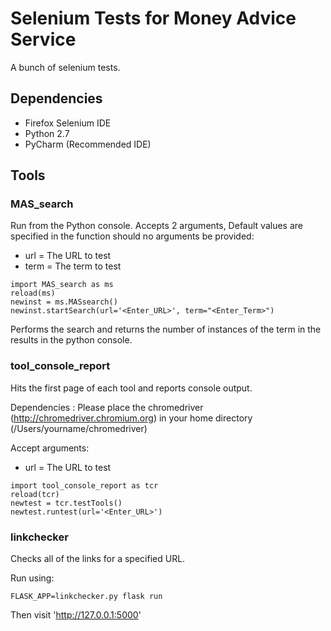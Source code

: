 # Selenium Tests for Money Advice Service

A bunch of selenium tests.

## Dependencies

- Firefox Selenium IDE
- Python 2.7
- PyCharm (Recommended IDE)

## Tools

### MAS_search

Run from the Python console.  Accepts 2 arguments, Default values are 
specified in the function should no arguments be provided:

- url = The URL to test
- term = The term to test

```
import MAS_search as ms
reload(ms)
newinst = ms.MASsearch()
newinst.startSearch(url='<Enter_URL>', term="<Enter_Term>")
```

Performs the search and returns the number of instances of the term in
the results in the python console.

### tool_console_report

Hits the first page of each tool and reports console output.

Dependencies : Please place the chromedriver (http://chromedriver.chromium.org) in your home directory (/Users/yourname/chromedriver)

Accept arguments:

- url = The URL to test


```
import tool_console_report as tcr
reload(tcr)
newtest = tcr.testTools()
newtest.runtest(url='<Enter_URL>')
```

### linkchecker

Checks all of the links for a specified URL.

Run using:

```
FLASK_APP=linkchecker.py flask run
```

Then visit 'http://127.0.0.1:5000'
